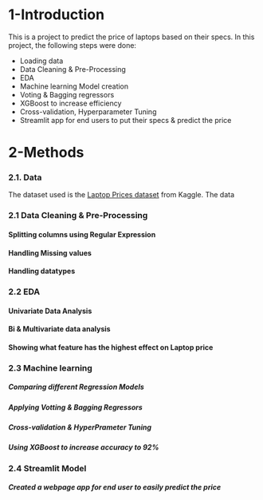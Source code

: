 # 1-Introduction
This is a project to predict the price of laptops based on their specs. In this project, the following steps were done:
- Loading data
- Data Cleaning & Pre-Processing
- EDA
- Machine learning Model creation
- Voting & Bagging regressors
- XGBoost to increase efficiency
- Cross-validation, Hyperparameter Tuning
- Streamlit app for end users to put their specs & predict the price
# 2-Methods
### 2.1. Data
The dataset used is the [Laptop Prices dataset](https://www.kaggle.com/datasets/mohidabdulrehman/laptop-price-dataset) from Kaggle. The data

### 2.1 Data Cleaning & Pre-Processing
#### Splitting columns using Regular Expression
#### Handling Missing values 
#### Handling datatypes

### 2.2 EDA
#### Univariate Data Analysis
#### Bi & Multivariate data analysis 
#### Showing what feature has the highest effect on Laptop price

### 2.3 Machine learning
##### Comparing different Regression Models
##### Applying Votting & Bagging Regressors
##### Cross-validation & HyperPrameter Tuning
##### Using XGBoost to increase accuracy to 92%

### 2.4 Streamlit Model
##### Created a webpage app for end user to easily predict the price
